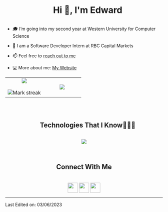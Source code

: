<div id="user-content-toc">
  <ul align="center">
    <summary><h1 style="display: inline-block">Hi 👋, I'm Edward</h1></summary>
  </ul>
</div>



<!--Intro start-->
- 🎓 I’m going into my second year at Western University for Computer Science

- 💼 I am a Software Developer Intern at RBC Capital Markets

- 📫 Feel free to [reach out to me](mailto:contact@edwardzhang.dev)

- 💻 More about me: [My Website](https://www.edwardzhang.dev/)
<!--Intro end-->



<!--- stats & Trophy (start) -->
<p align="center">
  <!--- stats (start) -->
<table align="center">
<tr border="none">
<td width="50%" align="center">
  
  <img  align="center"  src="https://github-readme-stats.vercel.app/api?username=15edwardz&theme=dark&show_icons=true&count_private=true" />
  <br></br>
  <img  title="🔥 Get streak stats for your profile at git.io/streak-stats" alt="Mark streak" src="https://github-readme-streak-stats.herokuapp.com/?user=15edwardz&theme=dark&hide_border=false" /> 
</td>

<td width="50%" align="center">

  <img  align="center"  src="https://github-readme-stats.anuraghazra1.vercel.app/api/top-langs/?username=15edwardz&theme=dark&hide_border=false&no-bg=true&no-frame=true&langs_count=10"/>
  
  </td>
</tr>
</table>
<!--- stats (end) -->

<!--- trophy (start) -->
<!--
<div align=center>
  <a href="https://github.com/ryo-ma/github-profile-trophy" title="Go to Source">
      <img align="center" width=84% src="https://github-profile-trophy.vercel.app/?username=15edwardz&theme=radical&row=1&column=7&margin-h=15&margin-w=5&no-bg=true" alt="TROPHY" />
    </a>
</div>
-->
<!--- trophy (start) -->


</p>        
<!--- stats (end) -->


<br>
<!--h1 without bottom border-->
<div id="user-content-toc">
  <ul align="center">
    <summary><h2 style="display: inline-block">Technologies That I Know👨🏻‍💻</h2></summary>
  </ul>
</div>
<!--tech stack icons-->
<p align="center">
  <a href="https://skillicons.dev" target="_blank">
    <img src="https://skillicons.dev/icons?i=git,bootstrap,html,css,javascript,github,java,markdown,mysql,vscode&perline=14" />
  </a>
</p>

<br>
<!-- Connect with me -->
<!--h2 without bottom border-->
<div id="user-content-toc">
    <summary align="center"><h2 style="display: inline-block; padding-bottom:6px">Connect With Me</h2></summary>
</div>

<!--icons and links-->
<p align="center" >
<a href = 'https://www.linkedin.com/in/15edwardz/' target="_blank"> <img width = '32px' align= 'center' src="https://raw.githubusercontent.com/rahulbanerjee26/githubAboutMeGenerator/main/icons/linked-in-alt.svg"/></a> 
<a href = 'https://www.edwardzhang.dev/' target='_blank'> <img width = '32px' align= 'center' src="https://raw.githubusercontent.com/rahulbanerjee26/githubAboutMeGenerator/main/icons/portfolio.png"/></a> 
<a href = 'https://github.com/15edwardz' target="_blank"> <img width = '32px' align= 'center' src="https://raw.githubusercontent.com/rahulbanerjee26/githubAboutMeGenerator/main/icons/github.svg"/></a>
  
</p>



----------------------------------------------------------------------
Last Edited on: 03/06/2023
